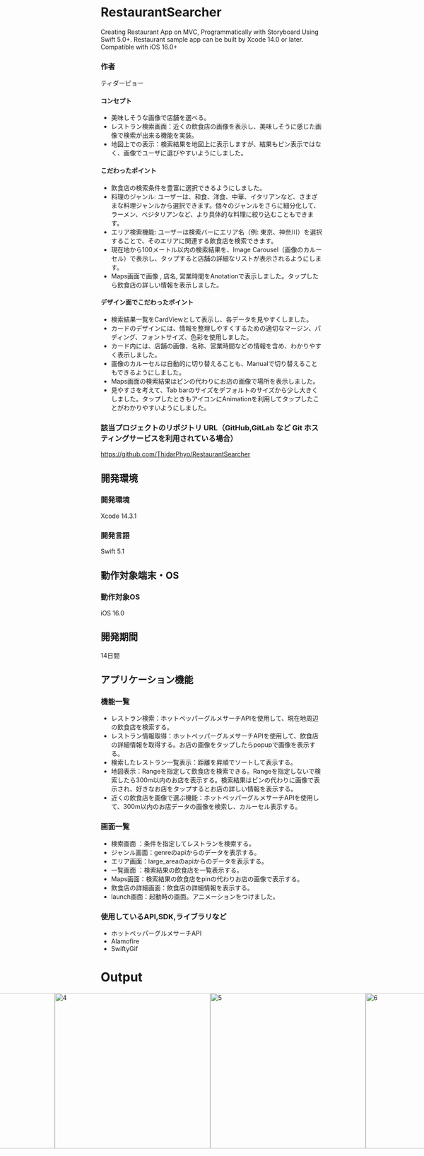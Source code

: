 # RestaurantSearcher
Creating Restaurant App on MVC, Programmatically with Storyboard Using Swift 5.0+. Restaurant sample app can be built by Xcode 14.0 or later. Compatible with iOS 16.0+

### 作者
ティダーピョー

#### コンセプト
- 美味しそうな画像で店舗を選べる。
- レストラン検索画面：近くの飲食店の画像を表示し、美味しそうに感じた画像で検索が出来る機能を実装。
- 地図上での表示：検索結果を地図上に表示しますが、結果もピン表示ではなく、画像でユーザに選びやすいようにしました。

#### こだわったポイント
- 飲食店の検索条件を豊富に選択できるようにしました。
- 料理のジャンル: ユーザーは、和食、洋食、中華、イタリアンなど、さまざまな料理ジャンルから選択できます。個々のジャンルをさらに細分化して、ラーメン、ベジタリアンなど、より具体的な料理に絞り込むこともできます。
- エリア検索機能: ユーザーは検索バーにエリア名（例: 東京、神奈川）を選択することで、そのエリアに関連する飲食店を検索できます。
- 現在地から100メートル以内の検索結果を、Image Carousel（画像のカルーセル）で表示し、タップすると店舗の詳細なリストが表示されるようにします。
- Maps画面で画像 , 店名, 営業時間をAnotationで表示しました。タップしたら飲食店の詳しい情報を表示しました。

####  デザイン面でこだわったポイント
- 検索結果一覧をCardViewとして表示し、各データを見やすくしました。
- カードのデザインには、情報を整理しやすくするための適切なマージン、パディング、フォントサイズ、色彩を使用しました。
- カード内には、店舗の画像、名称、営業時間などの情報を含め、わかりやすく表示しました。
- 画像のカルーセルは自動的に切り替えることも、Manualで切り替えることもできるようにしました。
- Maps画面の検索結果はピンの代わりにお店の画像で場所を表示しました。
- 見やすさを考えて、Tab barのサイズをデフォルトのサイズから少し大きくしました。タップしたときもアイコンにAnimationを利用してタップしたことがわかりやすいようにしました。

### 該当プロジェクトのリポジトリ URL（GitHub,GitLab など Git ホスティングサービスを利用されている場合）
https://github.com/ThidarPhyo/RestaurantSearcher

## 開発環境
### 開発環境
Xcode 14.3.1

### 開発言語
Swift 5.1

## 動作対象端末・OS
### 動作対象OS
iOS 16.0

## 開発期間
14日間

## アプリケーション機能

### 機能一覧
- レストラン検索：ホットペッパーグルメサーチAPIを使用して、現在地周辺の飲食店を検索する。
- レストラン情報取得：ホットペッパーグルメサーチAPIを使用して、飲食店の詳細情報を取得する。お店の画像をタップしたらpopupで画像を表示する。
- 検索したレストラン一覧表示：距離を昇順でソートして表示する。
- 地図表示：Rangeを指定して飲食店を検索できる。Rangeを指定しないで検索したら300m以内のお店を表示する。検索結果はピンの代わりに画像で表示され、好きなお店をタップするとお店の詳しい情報を表示する。
- 近くの飲食店を画像で選ぶ機能：ホットペッパーグルメサーチAPIを使用して、300m以内のお店データの画像を検索し、カルーセル表示する。

### 画面一覧
- 検索画面 ：条件を指定してレストランを検索する。
- ジャンル画面：genreのapiからのデータを表示する。
- エリア画面：large_areaのapiからのデータを表示する。
- 一覧画面 ：検索結果の飲食店を一覧表示する。
- Maps画面：検索結果の飲食店をpinの代わりお店の画像で表示する。
- 飲食店の詳細画面：飲食店の詳細情報を表示する。
- launch画面：起動時の画面。アニメーションをつけました。

### 使用しているAPI,SDK,ライブラリなど
- ホットペッパーグルメサーチAPI
- Alamofire
- SwiftyGif

# Output
<div style="display: flex; justify-content: center;">
  <div style="display: flex;">
    <img width="352" alt="1" src="https://github.com/ThidarPhyo/RestaurantSearcher/assets/46513687/1c8edfa5-0790-4983-aff5-05d9530bcd70">
    <img width="352" alt="2" src="https://github.com/ThidarPhyo/RestaurantSearcher/assets/46513687/9cc0c4be-330c-48a5-ae32-eaf1453ac0a4">
  </div>
  <div style="display: flex;">
    <img width="352" alt="3" src="https://github.com/ThidarPhyo/RestaurantSearcher/assets/46513687/2dd8b4fe-3565-4d2f-a666-7258944fa29c">
    <img width="352" alt="4" src="https://github.com/ThidarPhyo/RestaurantSearcher/assets/46513687/15441d28-1e3a-429e-8cea-b73dc0762125">
  </div>
  
  <div style="display: flex;">
    <img width="352" alt="5" src="https://github.com/ThidarPhyo/RestaurantSearcher/assets/46513687/127971e1-73f8-46f0-9f12-f503b136b969">
    <img width="352" alt="6" src="https://github.com/ThidarPhyo/RestaurantSearcher/assets/46513687/56dbfebb-3e32-4ded-aa45-5041c5a4e0a6">
  </div>

  <div style="display: flex;">
    <img width="356" alt="7" src="https://github.com/ThidarPhyo/RestaurantSearcher/assets/46513687/57828158-d6bb-4846-9394-0c5c53324c45">
    <img width="356" alt="8" src="https://github.com/ThidarPhyo/RestaurantSearcher/assets/46513687/2a94633e-a68b-4e91-8753-25ade34c2bba">
  </div>
</div>


